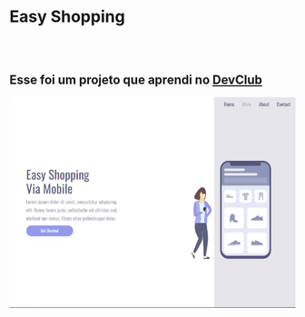 <h1>Easy Shopping</h1/>
<br>
<br>
<h2>Esse foi um projeto que aprendi no  <a href="https://rodolfomori.com.br/devclub">DevClub</a></h2/>
<img src="https://github.com/ferodias/Easy-shopping/blob/master/Desktop_easy.PNG?raw=true" />
